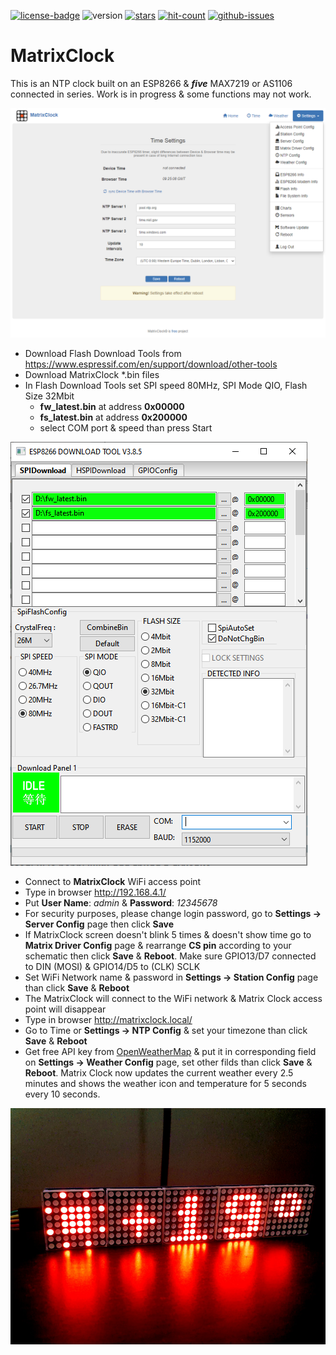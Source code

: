 [![license-badge][]][license] ![version] [![stars][]][stargazers] [![hit-count][]][count] [![github-issues][]][issues]

# MatrixClock
This is an NTP clock built on an ESP8266 & **_five_** MAX7219 or AS1106 connected in series. Work is in progress & some functions may not work.

![alt text][ntp_config_page_image]

- Download Flash Download Tools from https://www.espressif.com/en/support/download/other-tools
- Download MatrixClock *.bin files
- In Flash Download Tools set SPI speed 80MHz, SPI Mode QIO, Flash Size 32Mbit
    - **fw_latest.bin** at address **0x00000**
    - **fs_latest.bin** at address **0x200000**
    - select COM port & speed than press Start

![alt text][flash_download_tools_image]

- Connect to **MatrixClock** WiFi access point
- Type in browser http://192.168.4.1/
- Put **User Name**: _admin_ & **Password**: _12345678_
- For security purposes, please change login password, go to **Settings -> Server Config** page then click **Save**
- If MatrixClock screen doesn't blink 5 times & doesn't show time go to **Matrix Driver Config** page & rearrange
  **CS pin** according to your schematic then click **Save** & **Reboot**. Make sure GPIO13/D7 connected to DIN (MOSI) & GPIO14/D5 to (CLK) SCLK 
- Set WiFi Network name & password in **Settings -> Station Config** page than click **Save** & **Reboot**
- The MatrixClock will connect to the WiFi network & Matrix Clock access point will disappear
- Type in browser http://matrixclock.local/
- Go to Time or **Settings -> NTP Config** & set your timezone than click **Save** & **Reboot**
- Get free API key from [OpenWeatherMap] & put it in corresponding field on **Settings -> Weather Config** page,
  set other filds than click **Save** & **Reboot**. Matrix Clock now updates the current weather every 2.5 minutes and shows the weather icon and temperature for 5 seconds every 10 seconds.

![alt text][matrixclock_image]

[license-badge]: https://img.shields.io/badge/License-CC%20BY--NC--SA%204.0-lightgrey.svg
[license]:       https://creativecommons.org/licenses/by-nc-sa/4.0/
[version]:       https://img.shields.io/badge/Version-1.0.0-green.svg
[stars]:         https://img.shields.io/github/stars/enjoyneering/MatrixClock.svg
[stargazers]:    https://github.com/enjoyneering/MatrixClock/stargazers
[hit-count]:     http://hits.dwyl.io/enjoyneering/MatrixClock.svg
[count]:         http://hits.dwyl.io/enjoyneering/MatrixClock/badges
[github-issues]: https://img.shields.io/github/issues/enjoyneering/MatrixClock.svg
[issues]:        https://github.com/enjoyneering/MatrixClock/issues/

[ntp_config_page_image]:      https://github.com/enjoyneering/MatrixClock/blob/main/images/ntp_config_page.png
[flash_download_tools_image]: https://github.com/enjoyneering/MatrixClock/blob/main/images/flash_download_tool.png
[matrixclock_image]:          https://github.com/enjoyneering/MatrixClock/blob/main/images/matrixclock.jpg
[OpenWeatherMap]:             https://home.openweathermap.org/users/sign_up

